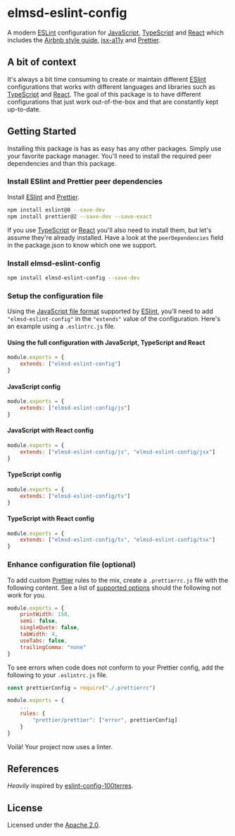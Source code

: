 # elmsd-eslint-config

A modern [ESLint](https://eslint.org) configuration for [JavaScript](https://ecma-international.org/publications-and-standards/standards/ecma-262), [TypeScript](https://www.typescriptlang.org) and [React](https://reactjs.org) which includes the [Airbnb style guide](https://github.com/airbnb/javascript), [jsx-a11y]() and [Prettier](https://www.npmjs.com/package/eslint-plugin-prettier).

## A bit of context

It's always a bit time consuming to create or maintain different [ESlint](https://eslint.org/) configurations that works with different languages and libraries such as [TypeScript](https://www.typescriptlang.org/) and [React](https://reactjs.org/). The goal of this package is to have different configurations that just work out-of-the-box and that are constantly kept up-to-date.

## Getting Started

Installing this package is has as easy has any other packages. Simply use your favorite package manager. You'll need to install the required peer dependencies and than this package.

### Install ESlint and Prettier peer dependencies

Install [ESlint](https://eslint.org/) and [Prettier](https://prettier.io/).

```sh
npm install eslint@8 --save-dev
npm install prettier@2 --save-dev --save-exact
```

If you use [TypeScript](https://www.typescriptlang.org/) or [React](https://reactjs.org/) you'll also need to install them, but let's assume they're already installed. Have a look at the `peerDependencies` field in the package.json to know which one we support.

### Install elmsd-eslint-config

```sh
npm install elmsd-eslint-config --save-dev
```

### Setup the configuration file

Using the [JavaScript file format](https://eslint.org/docs/user-guide/configuring/configuration-files#configuration-file-formats) supported by [ESlint](https://eslint.org/), you'll need to add `"elmsd-eslint-config"` in the `"extends"` value of the configuration. Here's an example using a `.eslintrc.js` file.

#### Using the full configuration with JavaScript, TypeScript and React

```js
module.exports = {
    extends: ["elmsd-eslint-config"]
}
```

#### JavaScript config

```js
module.exports = {
    extends: ["elmsd-eslint-config/js"]
}
```

#### JavaScript with React config

```js
module.exports = {
    extends: ["elmsd-eslint-config/js", "elmsd-eslint-config/jsx"]
}
```

#### TypeScript config

```js
module.exports = {
    extends: ["elmsd-eslint-config/ts"]
}
```

#### TypeScript with React config

```js
module.exports = {
    extends: ["elmsd-eslint-config/ts", "elmsd-eslint-config/tsx"]
}
```

### Enhance configuration file (optional)

To add custom [Prettier](https://prettier.io/) rules to the mix, create a `.prettierrc.js` file with the following content. See a list of [supported options](https://prettier.io/docs/en/options.html) should the following not work for you.

```js
module.exports = {
    printWidth: 150,
    semi: false,
    singleQuote: false,
    tabWidth: 4,
    useTabs: false,
    trailingComma: "none"
}
```

To see errors when code does not conform to your Prettier config, add the following to your `.eslintrc.js` file.

```js
const prettierConfig = require("./.prettierrc")

module.exports = {
    ...
    rules: {
        "prettier/prettier": ["error", prettierConfig]
    }
}
```

Voilà! Your project now uses a linter.

## References

_Heavily_ inspired by [eslint-config-100terres](https://github.com/100terres/eslint-config).

## License

Licensed under the [Apache 2.0](LICENSE).
